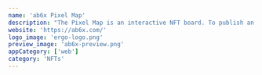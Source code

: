 ```yaml
---
name: 'ab6x Pixel Map'
description: "The Pixel Map is an interactive NFT board. To publish an NFT in a zone you must win 100 pixelCoin by auction at the Ergo Auction House, each auction refers to an area of the board."
website: 'https://ab6x.com/'
logo_image: 'ergo-logo.png'
preview_image: 'ab6x-preview.png'
appCategory: ['web']
category: 'NFTs'
---
```

